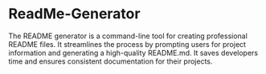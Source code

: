 # ReadMe-Generator
The README generator is a command-line tool for creating professional README files. It streamlines the process by prompting users for project information and generating a high-quality README.md. It saves developers time and ensures consistent documentation for their projects.
